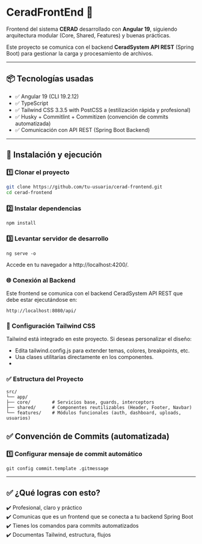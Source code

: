 # CeradFrontEnd 🚀

Frontend del sistema **CERAD** desarrollado con **Angular 19**, siguiendo arquitectura modular (Core, Shared, Features) y buenas prácticas.

Este proyecto se comunica con el backend **CeradSystem API REST** (Spring Boot) para gestionar la carga y procesamiento de archivos.

---

## 📦 Tecnologías usadas

- ✅ Angular 19 (CLI 19.2.12)
- ✅ TypeScript
- ✅ Tailwind CSS 3.3.5 with PostCSS a (estilización rápida y profesional)
- ✅ Husky + Commitlint + Commitizen (convención de commits automatizada)
- ✅ Comunicación con API REST (Spring Boot Backend)

---

## 🏁 Instalación y ejecución

### 1️⃣ Clonar el proyecto
```bash
git clone https://github.com/tu-usuario/cerad-frontend.git
cd cerad-frontend
```

### 2️⃣ Instalar dependencias
````
npm install
````
### 3️⃣ Levantar servidor de desarrollo
````
ng serve -o
````
Accede en tu navegador a http://localhost:4200/.

### 🌐 Conexión al Backend
Este frontend se comunica con el backend CeradSystem API REST que debe estar ejecutándose en:
````
http://localhost:8080/api/
````

### 🎨 Configuración Tailwind CSS
Tailwind está integrado en este proyecto.
Si deseas personalizar el diseño:
 - Edita tailwind.config.js para extender temas, colores, breakpoints, etc.
 - Usa clases utilitarias directamente en los componentes.
 - 
### ✅ Estructura del Proyecto
````
src/
└── app/
├── core/        # Servicios base, guards, interceptors
├── shared/      # Componentes reutilizables (Header, Footer, Navbar)
└── features/    # Módulos funcionales (auth, dashboard, uploads, usuarios)
````


## ✅ Convención de Commits (automatizada)
### 1️⃣ Configurar mensaje de commit automático

````
git config commit.template .gitmessage
````

---

## ✅ ¿Qué logras con esto?
✔️ Profesional, claro y práctico  
✔️ Comunicas que es un frontend que se conecta a tu backend Spring Boot  
✔️ Tienes los comandos para commits automatizados  
✔️ Documentas Tailwind, estructura, flujos

